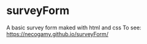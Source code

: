 # surveyForm
A basic survey form maked with html and css
To see: https://necogamy.github.io/surveyForm/
